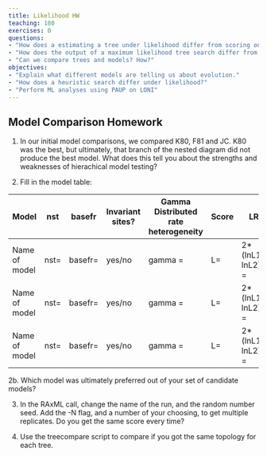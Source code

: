 ```yaml
---
title: Likelihood HW
teaching: 180
exercises: 0
questions:
- "How does a estimating a tree under likelihood differ from scoring one under parsimony?"
- "How does the output of a maximum likelihood tree search differ from that of a parsimony tree search?"
- "Can we compare trees and models? How?"
objectives:
- "Explain what different models are telling us about evolution."  
- "How does a heuristic search differ under likelihood?"
- "Perform ML analyses using PAUP on LONI" 
---
```



## Model Comparison Homework

1. In our initial model comparisons, we compared K80, F81 and JC. K80 was the best, but ultimately, that branch of the nested diagram did not produce the best model. What does this tell you about the strengths and weaknesses of hierachical model testing?

2. Fill in the model table:

| Model | nst | basefr | Invariant sites? | Gamma Distributed rate heterogeneity | Score | LR |
|-------|-------|----|------|-------| -------|-----|
| Name of model | nst=      |  basefr=  | yes/no | gamma = | L= | 2\*(lnL1-lnL2) = | 
| Name of model   | nst=   | basefr= | yes/no | gamma = | L= | 2\*(lnL1-lnL2) = |
| Name of model   | nst=  | basefr=  | yes/no | gamma = | L= | 2\*(lnL1-lnL2) = |

2b. Which model was ultimately preferred out of your set of candidate models? 

3. In the RAxML call, change the name of the run, and the random number seed. Add the -N flag, and a number of your choosing, to get multiple replicates. Do you get the same score every time?

4. Use the treecompare script to compare if you got the same topology for each tree. 